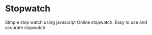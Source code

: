 # Stopwatch
SImple stop watch using javascript
Online stopwatch. Easy to use and accurate stopwatch



